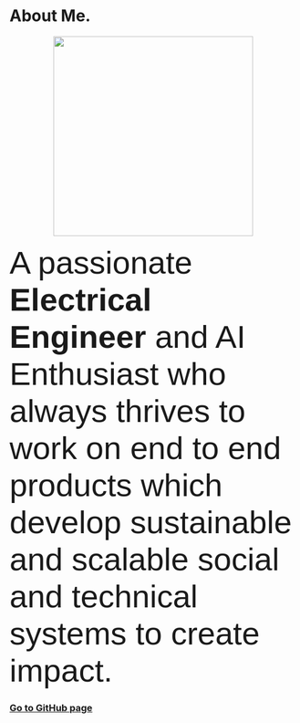 # About Me.

<p align="center">  <img width="350" height="350" src="https://prabhukiran.ignosian.com/static/media/pk.55d30fd9.png">  </p>

<span style="font-family:Sans-serif; font-size:56px;"> A passionate **Electrical Engineer** and AI Enthusiast who always thrives to work on end to end products which develop sustainable and scalable social and technical systems to create impact.</span>


### [Go to GitHub page](https://prabhukiran8790.github.io/AI/)
